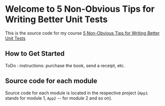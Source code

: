 Welcome to 5 Non-Obvious Tips for Writing Better Unit Tests
=====================

This is the source code for my course [5 Non-Obvious Tips for Writing Better Unit Tests][L1]

How to Get Started
--------------

ToDo : instructions: purchase the book, send a receipt, etc.

Source code for each module
---------------------------

Source code for each module is located in the respective project (`App1` stands for module 1, `App2` -- for module 2 and so on).

[L1]: https://enterprisecraftsmanship.com/link-coming-soon-todo

